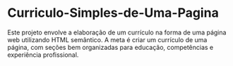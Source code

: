 # Curriculo-Simples-de-Uma-Pagina
Este projeto envolve a elaboração de um currículo na forma de uma página web utilizando HTML semântico. A meta é criar um currículo de uma página, com seções bem organizadas para educação, competências e experiência profissional.

